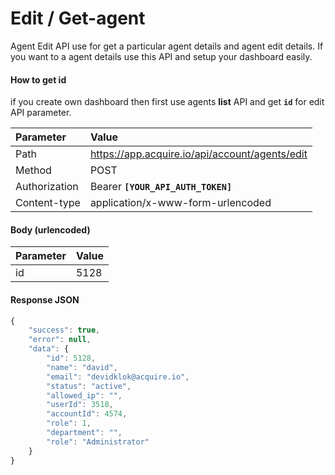 # Edit / Get-agent

Agent Edit API use for get a particular agent details and agent edit details. If you want to a agent details use this API and setup your dashboard easily.

#### **How to get id** 

if you create own dashboard then first use agents **list** API and get **`id`** for edit API parameter.

| Parameter | Value |
| :--- | :--- |
| Path | https://app.acquire.io/api/account/agents/edit |
| Method | POST |
| Authorization | Bearer **`[YOUR_API_AUTH_TOKEN]`** |
| Content-type | application/x-www-form-urlencoded |

#### **Body \(urlencoded\)**

| Parameter | Value |
| :--- | :--- |
| id |  5128  |

#### Response JSON

```javascript
{
    "success": true,
    "error": null,
    "data": {
        "id": 5128,
        "name": "david",
        "email": "devidklok@acquire.io",
        "status": "active",
        "allowed_ip": "",
        "userId": 3518,
        "accountId": 4574,
        "role": 1,
        "department": "",
        "role": "Administrator"
    }
}
```

